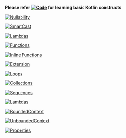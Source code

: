 **Please refer [![Code](https://github.com/nikhilagrwl07/Kotlin-Learning/tree/master/src/kt)](https://github.com/nikhilagrwl07/Kotlin-Learning/tree/master/src/kt) for learning basic Kotlin constructs**

[![Nullability](https://github.com/nikhilagrwl07/Kotlin-Learning/tree/master/src/kt)](https://github.com/nikhilagrwl07/Kotlin-Learning/tree/master/src/kt)

[![SmartCast](https://github.com/nikhilagrwl07/Kotlin-Learning/tree/master/src/kt)](https://github.com/nikhilagrwl07/Kotlin-Learning/tree/master/src/kt)

[![Lambdas](https://github.com/nikhilagrwl07/Kotlin-Learning/tree/master/src/kt)](https://github.com/nikhilagrwl07/Kotlin-Learning/tree/master/src/kt)

[![Functions](https://github.com/nikhilagrwl07/Kotlin-Learning/tree/master/src/kt)](https://github.com/nikhilagrwl07/Kotlin-Learning/tree/master/src/kt)

[![Inline Functions](https://github.com/nikhilagrwl07/Kotlin-Learning/tree/master/src/kt)](https://github.com/nikhilagrwl07/Kotlin-Learning/tree/master/src/kt)

[![Extension](https://github.com/nikhilagrwl07/Kotlin-Learning/tree/master/src/kt)](https://github.com/nikhilagrwl07/Kotlin-Learning/tree/master/src/kt)

[![Loops](https://github.com/nikhilagrwl07/Kotlin-Learning/tree/master/src/kt)](https://github.com/nikhilagrwl07/Kotlin-Learning/tree/master/src/kt)

[![Collections](https://github.com/nikhilagrwl07/Kotlin-Learning/tree/master/src/kt)](https://github.com/nikhilagrwl07/Kotlin-Learning/tree/master/src/kt)

[![Sequences](https://github.com/nikhilagrwl07/Kotlin-Learning/tree/master/src/kt)](https://github.com/nikhilagrwl07/Kotlin-Learning/tree/master/src/kt)

[![Lambdas](https://github.com/nikhilagrwl07/Kotlin-Learning/tree/master/src/kt)](https://github.com/nikhilagrwl07/Kotlin-Learning/tree/master/src/kt)

[![BoundedContext](https://github.com/nikhilagrwl07/Kotlin-Learning/tree/master/src/kt)](https://github.com/nikhilagrwl07/Kotlin-Learning/tree/master/src/kt)

[![UnboundedContext](https://github.com/nikhilagrwl07/Kotlin-Learning/tree/master/src/kt)](https://github.com/nikhilagrwl07/Kotlin-Learning/tree/master/src/kt)

[![Properties](https://github.com/nikhilagrwl07/Kotlin-Learning/tree/master/src/kt)](https://github.com/nikhilagrwl07/Kotlin-Learning/tree/master/src/kt)


